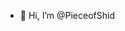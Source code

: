 - 👋 Hi, I’m @PieceofShid

<!---
PieceofShid/PieceofShid is a ✨ special ✨ repository because its `README.md` (this file) appears on your GitHub profile.
You can click the Preview link to take a look at your changes.
--->
